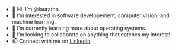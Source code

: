 - 👋 Hi, I’m @lauratho
- 👀 I’m interested in software developement, computer vision, and machine learning.
- 🌱 I’m currently learning more about operating systems.
- 💞️ I’m looking to collaborate on anything that catches my interest!
- 📫 Connect with me on [LinkedIn](https://www.linkedin.com/in/laura-thompson-uab/)

<!---
lauratho/lauratho is a ✨ special ✨ repository because its `README.md` (this file) appears on your GitHub profile.
You can click the Preview link to take a look at your changes.
--->
